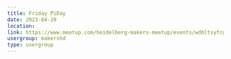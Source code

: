 ```yaml
---
title: Friday PiDay
date: 2023-04-28
location: 
link: https://www.meetup.com/heidelberg-makers-meetup/events/wdbltsyfcgblc/
usergroup: makershd
type: usergroup
---
```

